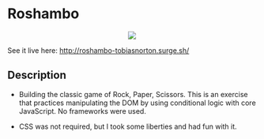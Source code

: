 # Roshambo

<p align="center">
<img src="src/Roshambo.gif"/>
</p>

See it live here: <a href="http://roshambo-tobiasnorton.surge.sh/">http://roshambo-tobiasnorton.surge.sh/</a>

## Description

- Building the classic game of Rock, Paper, Scissors. This is an exercise that practices manipulating the DOM by using conditional logic with core JavaScript. No frameworks were used.

- CSS was not required, but I took some liberties and had fun with it.
